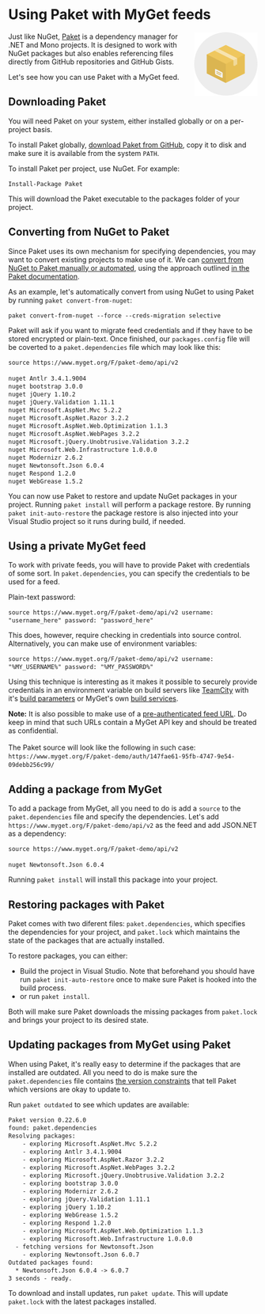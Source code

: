 # Using Paket with MyGet feeds

<img src="Images/paket.png" align="right"/> Just like NuGet, [Paket](http://fsprojects.github.io/Paket/) is a dependency manager for .NET and Mono projects. It is designed to work with NuGet packages but also enables referencing files directly from GitHub repositories and GitHub Gists.

Let's see how you can use Paket with a MyGet feed.

## Downloading Paket

You will need Paket on your system, either installed globally or on a per-project basis.

To install Paket globally, [download Paket from GitHub](https://github.com/fsprojects/Paket/releases/latest), copy it to disk and make sure it is available from the system `PATH`.

To install Paket per project, use NuGet. For example:

	Install-Package Paket

This will download the Paket executable to the packages folder of your project.

## Converting from NuGet to Paket

Since Paket uses its own mechanism for specifying dependencies, you may want to convert existing projects to make use of it. We can [convert from NuGet to Paket manually or automated](http://fsprojects.github.io/Paket/paket-convert-from-nuget.html), using the approach outlined [in the Paket documentation](http://fsprojects.github.io/Paket/paket-convert-from-nuget.html).

As an example, let's automatically convert from using NuGet to using Paket by running `paket convert-from-nuget`:

	paket convert-from-nuget --force --creds-migration selective

Paket will ask if you want to migrate feed credentials and if they have to be stored encrypted or plain-text. Once finished, our `packages.config` file will be coverted to a `paket.dependencies` file which may look like this:

	source https://www.myget.org/F/paket-demo/api/v2
	
	nuget Antlr 3.4.1.9004
	nuget bootstrap 3.0.0
	nuget jQuery 1.10.2
	nuget jQuery.Validation 1.11.1
	nuget Microsoft.AspNet.Mvc 5.2.2
	nuget Microsoft.AspNet.Razor 3.2.2
	nuget Microsoft.AspNet.Web.Optimization 1.1.3
	nuget Microsoft.AspNet.WebPages 3.2.2
	nuget Microsoft.jQuery.Unobtrusive.Validation 3.2.2
	nuget Microsoft.Web.Infrastructure 1.0.0.0
	nuget Modernizr 2.6.2
	nuget Newtonsoft.Json 6.0.4
	nuget Respond 1.2.0
	nuget WebGrease 1.5.2

You can now use Paket to restore and update NuGet packages in your project. Running `paket install` will perform a package restore. By running `paket init-auto-restore` the package restore is also injected into your Visual Studio project so it runs during build, if needed.

## Using a private MyGet feed

To work with private feeds, you will have to provide Paket with credentials of some sort. In `paket.dependencies`, you can specify the credentials to be used for a feed.

Plain-text password:

	source https://www.myget.org/F/paket-demo/api/v2 username: "username_here" password: "password_here"

This does, however, require checking in credentials into source control. Alternatively, you can make use of environment variables:

	source https://www.myget.org/F/paket-demo/api/v2 username: "%MY_USERNAME%" password: "%MY_PASSWORD%"

Using this technique is interesting as it makes it possible to securely provide credentials in an environment variable on build servers like [TeamCity](http://www.jetbrains.com) with it's [build parameters](https://confluence.jetbrains.com/display/TCD8/Defining+and+Using+Build+Parameters+in+Build+Configuration) or MyGet's own [build services](/docs/reference/build-services#User-defined_environment_variables).

<p class="alert alert-info">
    <strong>Note:</strong> It is also possible to make use of a <a href="/docs/reference/feed-endpoints#Private_feed_endpoints_and_authentication">pre-authenticated feed URL</a>. Do keep in mind that such URLs contain a MyGet API key and should be treated as confidential.<br/><br/>
	The Paket source will look like the following in such case: <code>https://www.myget.org/F/paket-demo/auth/147fae61-95fb-4747-9e54-09debb256c99/</code>
</P>

## Adding a package from MyGet

To add a package from MyGet, all you need to do is add a `source` to the `paket.dependencies` file and specify the dependencies. Let's add `https://www.myget.org/F/paket-demo/api/v2` as the feed and add JSON.NET as a dependency:

	source https://www.myget.org/F/paket-demo/api/v2
	
	nuget Newtonsoft.Json 6.0.4

Running `paket install` will install this package into your project.

## Restoring packages with Paket

Paket comes with two diferent files: `paket.dependencies`, which specifies the dependencies for your project, and `paket.lock` which maintains the state of the packages that are actually installed.

To restore packages, you can either:

* Build the project in Visual Studio. Note that beforehand you should have run `paket init-auto-restore` once to make sure Paket is hooked into the build process.
* or run `paket install`.

Both will make sure Paket downloads the missing packages from `paket.lock` and brings your project to its desired state.

## Updating packages from MyGet using Paket

When using Paket, it's really easy to determine if the packages that are installed are outdated. All you need to do is make sure the `paket.dependencies` file contains [the version constraints](https://fsprojects.github.io/Paket/nuget-dependencies.html) that tell Paket which versions are okay to update to.

Run `paket outdated` to see which updates are available:

	Paket version 0.22.6.0
	found: paket.dependencies
	Resolving packages:
	    - exploring Microsoft.AspNet.Mvc 5.2.2
	    - exploring Antlr 3.4.1.9004
	    - exploring Microsoft.AspNet.Razor 3.2.2
	    - exploring Microsoft.AspNet.WebPages 3.2.2
	    - exploring Microsoft.jQuery.Unobtrusive.Validation 3.2.2
	    - exploring bootstrap 3.0.0
	    - exploring Modernizr 2.6.2
	    - exploring jQuery.Validation 1.11.1
	    - exploring jQuery 1.10.2
	    - exploring WebGrease 1.5.2
	    - exploring Respond 1.2.0
	    - exploring Microsoft.AspNet.Web.Optimization 1.1.3
	    - exploring Microsoft.Web.Infrastructure 1.0.0.0
	  - fetching versions for Newtonsoft.Json
	    - exploring Newtonsoft.Json 6.0.7
	Outdated packages found:
	  * Newtonsoft.Json 6.0.4 -> 6.0.7
	3 seconds - ready.

To download and install updates, run `paket update`. This will update `paket.lock` with the latest packages installed.
